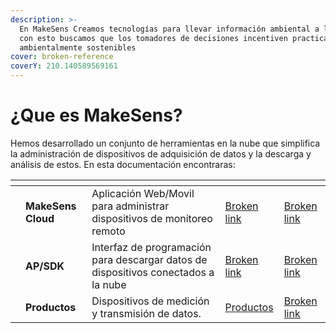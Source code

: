 ```yaml
---
description: >-
  En MakeSens Creamos tecnologías para llevar información ambiental a la nube,
  con esto buscamos que los tomadores de decisiones incentiven practicas
  ambientalmente sostenibles
cover: broken-reference
coverY: 210.140589569161
---
```


# ¿Que es MakeSens?

Hemos desarrollado un conjunto de herramientas en la nube que simplifica la administración de dispositivos de adquisición de datos y la descarga y análisis de estos. En esta documentación encontraras:

<table data-view="cards"><thead><tr><th></th><th></th><th></th><th data-hidden data-card-target data-type="content-ref"></th><th data-hidden data-card-cover data-type="files"></th></tr></thead><tbody><tr><td></td><td><strong>MakeSens Cloud</strong></td><td>Aplicación Web/Movil para administrar dispositivos de monitoreo remoto</td><td><a href="broken-reference">Broken link</a></td><td><a href="broken-reference">Broken link</a></td></tr><tr><td></td><td><strong>AP/SDK</strong></td><td>Interfaz de programación para descargar datos de dispositivos conectados a la nube</td><td><a href="broken-reference">Broken link</a></td><td><a href="broken-reference">Broken link</a></td></tr><tr><td></td><td><strong>Productos</strong></td><td>Dispositivos de medición y transmisión de datos.</td><td><a href="https://app.gitbook.com/o/4llpl7MbROa1g3ZGoLxz/s/Bxn5OGMBafbgJktaWOKb/">Productos</a></td><td><a href="broken-reference">Broken link</a></td></tr></tbody></table>

